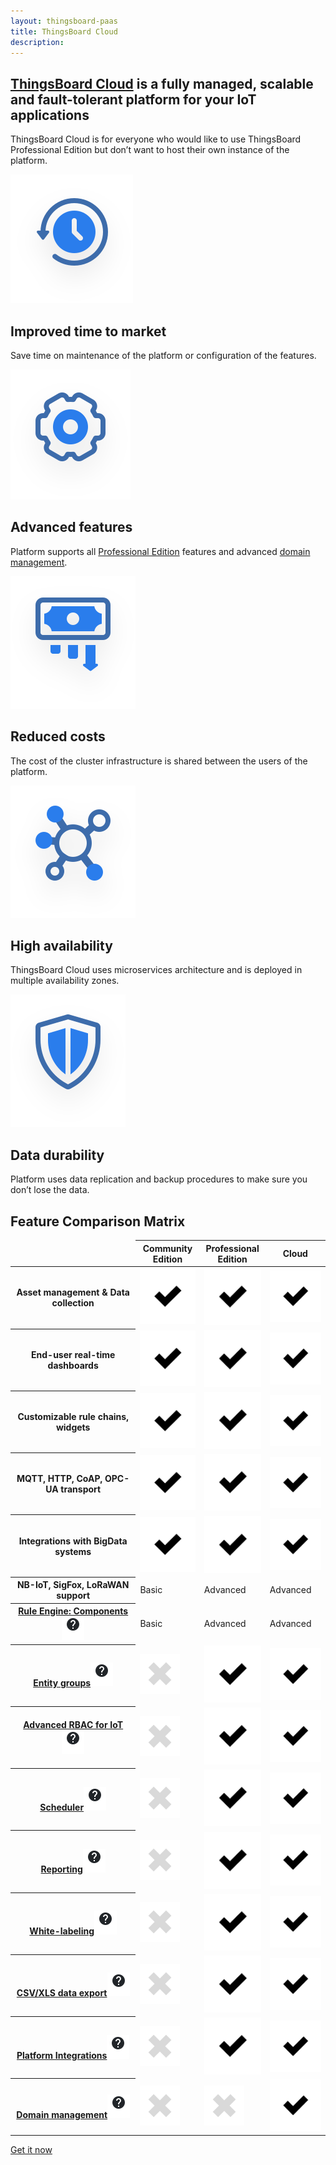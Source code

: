 ```yaml
---
layout: thingsboard-paas
title: ThingsBoard Cloud
description: 
---
```


<div id="background">
<div class="main"></div><div class="small1"></div><div class="small2"></div><div class="small3"></div><div class="small4"></div><div class="bottom"></div><div class="small5"></div>
</div>
<section id="tb-customers">
	<main>
		<a href="/industries/telecom/#tmobile"><object data="/images/customers/clear/t-mobile.svg"></object></a>
		<a href="https://www.bosch.com/"><object data="/images/customers/clear/bosch.svg"></object></a>
		<a href="https://www.prosegur.com/"><object data="/images/customers/clear/prosegur.svg"></object></a>
		<a href="http://www.engie.sk/en/kontakt"><object data="/images/customers/clear/engie.svg"></object></a>
		<a href="/industries/smart-energy/#circutor"><object data="/images/customers/clear/circutor.svg"></object></a>
		<a href="/industries/telecom/#tektelic"><object data="/images/customers/clear/tektelic.svg"></object></a>
	</main>
</section>
<section id="intro">
	<main>
		<h1 class="intro_title"><a href="what-is-thingsboard-cloud/">ThingsBoard Cloud</a> is a fully managed, scalable and fault-tolerant platform for your IoT applications</h1>
		<div id="labeling"> 
        <p>ThingsBoard Cloud is for everyone who would like to use ThingsBoard Professional Edition but don’t want to host their own instance of the platform.</p>
		</div>
        <div id="cards" class="row">
            <div class="col-lg-6">
                <div><img src="/images/paas/improved-time.svg">
                <h1>Improved time to market</h1>
                <p>Save time on maintenance of the platform or configuration of the features.</p>
                </div>
            </div>
            <div class="col-lg-6">
                <div><img src="/images/paas/advanced-features.svg">
                <h1>Advanced features</h1>
                <p>Platform supports all <a href="/products/thingsboard-pe/">Professional Edition</a> features and advanced <a href="/products/paas/domains/">domain management</a>.</p>
                </div>
            </div>
            <div class="col-lg-6">
                <div><img src="/images/paas/reduced-costs.svg">
                <h1>Reduced costs</h1>
                <p>The cost of the cluster infrastructure is shared between the users of the platform.</p>
                </div>
            </div>
            <div class="col-lg-6">
                <div><img src="/images/paas/high-availability.svg">
                <h1>High availability</h1>
                <p>ThingsBoard Cloud uses microservices architecture and is deployed in multiple availability zones.</p>
                </div>
            </div>
            <div class="col-lg-6">
                <div><img src="/images/paas/data-durability.svg">
                <h1>Data durability</h1>
                <p>Platform uses data replication and backup procedures to make sure you don’t lose the data.</p>
                </div>
            </div>
        </div>
	</main>
</section>
<section id="matrix">
	<main>
    <div id="backg-matrix">
    <div class="community"><div class="coln"><div class="head"></div></div></div>
    <div class="prof"><div class="coln"><div class="head"></div></div></div>
    <div class="cloud"><div class="coln"><div class="head"></div></div></div>
    </div>
	<h2>Feature Comparison Matrix</h2>
	<table>
            <thead>
                <tr>
                    <td></td>
                    <th>Community<br/>Edition</th>
                    <th>Professional<br/>Edition</th>
                    <th>Cloud</th>
                </tr>
            </thead>
            <tbody>
                <tr>
                    <th>Asset management & Data collection</th>
                    <td><img src="/images/pe/checked.svg"></td>
                    <td><img src="/images/pe/checked.svg"></td>
                    <td><img src="/images/pe/checked.svg"></td>
                </tr>
                <tr>
                    <th>End-user real-time dashboards</th>
                    <td><img src="/images/pe/checked.svg"></td>
                    <td><img src="/images/pe/checked.svg"></td>
                    <td><img src="/images/pe/checked.svg"></td>
                </tr>
                <tr>
                    <th>Customizable rule chains, widgets</th>
                    <td><img src="/images/pe/checked.svg"></td>
                    <td><img src="/images/pe/checked.svg"></td>
                    <td><img src="/images/pe/checked.svg"></td>
                </tr>
                <tr>
                    <th>MQTT, HTTP, CoAP, OPC-UA transport</th>
                    <td><img src="/images/pe/checked.svg"></td>
                    <td><img src="/images/pe/checked.svg"></td>
                    <td><img src="/images/pe/checked.svg"></td>
                </tr>
                <tr>
                    <th>Integrations with BigData systems</th>
                    <td><img src="/images/pe/checked.svg"></td>
                    <td><img src="/images/pe/checked.svg"></td>
                    <td><img src="/images/pe/checked.svg"></td>
                </tr>
                <tr>
                    <th>NB-IoT, SigFox, LoRaWAN support</th>
                    <td>Basic</td>
                    <td>Advanced</td>
                    <td>Advanced</td>
                </tr>
                <tr>
                    <th><a href="/docs/user-guide/rule-engine-2-0/overview/">Rule Engine: Components<img src="/images/pe/help-black18.svg"></a></th>
                    <td>Basic</td>
                    <td>Advanced</td>
                    <td>Advanced</td>
                </tr>              
                <tr>
                    <th><a href="/docs/user-guide/groups/">Entity groups<img src="/images/pe/help-black18.svg"></a></th>
                    <td><img src="/images/pe/unchecked.svg"></td>
                    <td><img src="/images/pe/checked.svg"></td>
                    <td><img src="/images/pe/checked.svg"></td>
                </tr>              
                <tr>
                    <th><a href="/docs/user-guide/rbac/">Advanced RBAC for IoT<img src="/images/pe/help-black18.svg"></a></th>
                    <td><img src="/images/pe/unchecked.svg"></td>
                    <td><img src="/images/pe/checked.svg"></td>
                    <td><img src="/images/pe/checked.svg"></td>
                </tr>              
                <tr>
                    <th><a href="/docs/user-guide/scheduler/">Scheduler<img src="/images/pe/help-black18.svg"></a></th>
                    <td><img src="/images/pe/unchecked.svg"></td>
                    <td><img src="/images/pe/checked.svg"></td>
                    <td><img src="/images/pe/checked.svg"></td>
                </tr>              
                <tr>
                    <th><a href="/docs/user-guide/reporting/">Reporting<img src="/images/pe/help-black18.svg"></a></th>
                    <td><img src="/images/pe/unchecked.svg"></td>
                    <td><img src="/images/pe/checked.svg"></td>
                    <td><img src="/images/pe/checked.svg"></td>
                </tr>              
                <tr>
                    <th><a href="/docs/user-guide/white-labeling/">White-labeling<img src="/images/pe/help-black18.svg"></a></th>
                    <td><img src="/images/pe/unchecked.svg"></td>
                    <td><img src="/images/pe/checked.svg"></td>
                    <td><img src="/images/pe/checked.svg"></td>
                </tr>              
                <tr>
                    <th><a href="/docs/user-guide/csv-xls-data-export/">CSV/XLS data export<img src="/images/pe/help-black18.svg"></a></th>
                    <td><img src="/images/pe/unchecked.svg"></td>
                    <td><img src="/images/pe/checked.svg"></td>
                    <td><img src="/images/pe/checked.svg"></td>
                </tr>              
                <tr>
                    <th><a href="/docs/user-guide/integrations/">Platform Integrations<img src="/images/pe/help-black18.svg"></a></th>
                    <td><img src="/images/pe/unchecked.svg"></td>
                    <td><img src="/images/pe/checked.svg"></td>
                    <td><img src="/images/pe/checked.svg"></td>
                </tr>     
                <tr>
                    <th><a href="/products/paas/domains/">Domain management<img src="/images/pe/help-black18.svg"></a></th>
                    <td><img src="/images/pe/unchecked.svg"></td>
                    <td><img src="/images/pe/unchecked.svg"></td>
                    <td><img src="/images/pe/checked.svg"></td>
                </tr>       
            </tbody>
    </table>
	</main>
</section>

<section id="bottom">
<main>
<a href="/pricing/" class="try-paas">Get it now</a>
</main>
</section>
